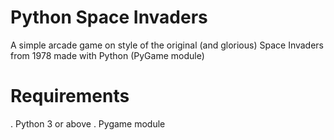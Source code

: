 # Python Space Invaders
A simple arcade game on style of the original (and glorious) Space Invaders from 1978 made with Python (PyGame module)

# Requirements
. Python 3 or above 
. Pygame module
